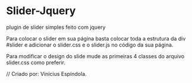 # Slider-Jquery

plugin de slider simples feito com jquery

Para colocar o slider em sua página basta colocar toda a estrutura da div #slider e adicionar o slider.css e o slider.js no código da sua página.

Para modificar o design do slide mude as primeiras 4 classes do arquivo slider.css como preferir.

// Criado por: Vinícius Espíndola.
